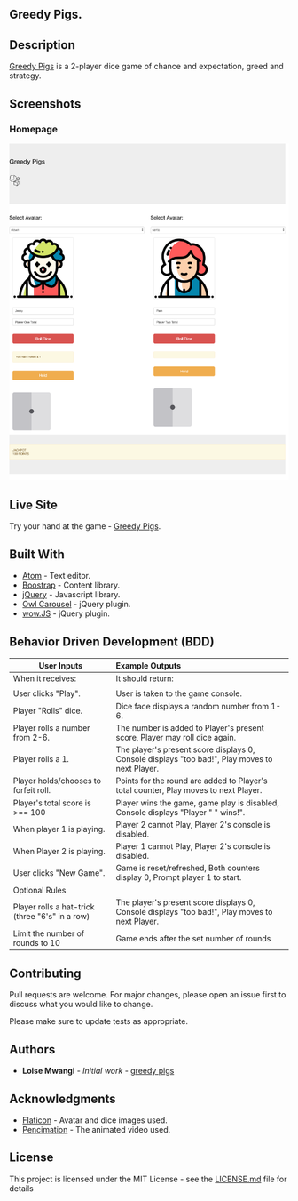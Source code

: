 ## Greedy Pigs.

## Description
[Greedy Pigs](https://tc-mwangi.github.io/pig-dice/) is a 2-player dice game of chance and expectation, greed and strategy.

## Screenshots

### Homepage

![Image](images/screencapture-file-Users-WanjiruMwangi-Desktop-pig-dice-game-html-2018-12-19-05_47_04.png)


## Live Site

Try your hand at the game - [Greedy Pigs](https://tc-mwangi.github.io/pig-dice/).


## Built With

* [Atom](https://atom.io/) - Text editor.
* [Boostrap](https://getbootstrap.com/) - Content library.
* [jQuery](https://jquery.com/) - Javascript library.
* [Owl Carousel](https://owlcarousel2.github.io/OwlCarousel2/) - jQuery plugin.
* [wow.JS](https://wowjs.uk/) - jQuery plugin.

## Behavior Driven Development (BDD)

| User Inputs  | Example Outputs  |
|----          |       :---|
| When it receives:    | It should return:|
|          | |                        
| User clicks "Play". | User is taken to the game console.  |
| Player "Rolls" dice. | Dice face displays a random number from 1-6.  |
| Player rolls a number from 2-6. | The number is added to Player's present score, Player may roll dice again. |
| Player rolls a 1.  | The player's present score displays 0, Console displays "too bad!", Play moves to next Player.  |  
| Player holds/chooses to forfeit roll.  | Points for the round are added to Player's total counter, Play moves to next Player.  |
|  Player's total score is >== 100  | Player wins the game, game play is disabled, Console displays "Player " " wins!".  |
| When player 1 is playing.  | Player 2 cannot Play, Player 2's console is disabled.  |  
| When Player 2 is playing.  |  Player 1 cannot Play, Player 2's console is disabled. |
| User clicks "New Game".  | Game is reset/refreshed, Both counters display 0, Prompt player 1 to start.  |
| Optional Rules  |
| Player rolls a hat-trick (three "6's" in a row)  | The player's present score displays 0, Console displays "too bad!", Play moves to next Player.
| Limit the number of rounds to 10  | Game ends after the set number of rounds  |

## Contributing

Pull requests are welcome. For major changes, please open an issue first to discuss what you would like to change.

Please make sure to update tests as appropriate.

## Authors

* **Loise Mwangi** - *Initial work* - [greedy pigs](https://github.com/tc-mwangi/pig-dice)

## Acknowledgments

* [Flaticon](https://www.flaticon.com) - Avatar and dice images used.
* [Pencimation](https://www.youtube.com/channel/UCUAL--p3qAa27luR0IYbjZA) - The animated video used.

## License

This project is licensed under the MIT License - see the [LICENSE.md](https://github.com/tc-mwangi/pig-dice/blob/master/LICENSE) file for details
